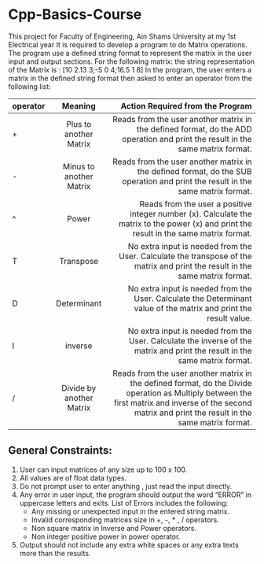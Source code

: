 # Cpp-Basics-Course
This project for Faculty of Engineering, Ain Shams University at my 1st Electrical year
It is required to develop a program to do Matrix operations. The program use
a defined string format to represent the matrix in the user input and output
sections. For the following matrix:
the string representation of the Matrix is :
[10 2.13 3;-5 0 4;16.5 1 8]
In the program, the user enters a matrix in the defined string format then
asked to enter an operator from the following list:


| operator      | Meaning | Action Required from the Program     |
| :---        |    :----:   |          ---: |
| +      | Plus to another Matrix      | Reads from the user another matrix in the defined format, do the ADD operation and print the result in the same matrix format.|                                               result in the same matrix format.|
| -   | Minus to another Matrix        | Reads from the user another matrix in the defined format, do the SUB operation and print the result in the same matrix format.|
| ^   | Power | Reads from the user a positive integer number (x). Calculate the matrix to the power (x) and print the result in the same matrix format.|
| T | Transpose | No extra input is needed from the User. Calculate the transpose of the matrix and print the result in the same matrix format.|
| D | Determinant | No extra input is needed from the User. Calculate the Determinant value of the matrix and print the result value. |
| I | inverse | No extra input is needed from the User. Calculate the inverse of the matrix and print the result in the same matrix format.|
| / | Divide by another Matrix |Reads from the user another matrix in the defined format, do the Divide operation as Multiply between the first matrix and inverse of the second matrix and print the result in the same matrix format. |

## General Constraints:
<ol>
<li>User can input matrices of any size up to 100 x 100.</li>
<li>All values are of float data types.</li>
<li>Do not prompt user to enter anything , just read the input directly.</li>
<li>Any error in user input, the program should output the word “ERROR”
in uppercase letters and exits. List of Errors includes the following: 
  <ul>
    <li>Any missing or unexpected input in the entered string matrix.</li>
    <li>Invalid corresponding matrices size in +, -, * , / operators.</li>
    <li>Non square matrix in Inverse and Power operators.</li>
    <li>Non integer positive power in power operator.</li>
  </ul>
  </li>
  <li>Output should not include any extra white spaces or any extra texts
more than the results.</li> 
</ol>
